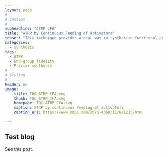 ```yaml
---
layout: page
#
# Content
#
subheadline: "ATRP CFA"
title: "ATRP by Continuous Feeding of Activators"
teaser: "This technique provides a neat way to synthesize functional polymers with known end-group fidelity."
categories:
  - synthesis
tags:
  - ATRP
  - End-group fidelity
  - Precise synthesis
#
# Styling
#
header: no
image:
    title: TOC_ATRP_CFA.svg
    thumb: TOC_ATRP_CFA.svg
    homepage: TOC_ATRP_CFA.svg
    caption: ATRP by continuous feeding of activators
    caption_url: https://www.mdpi.com/2073-4360/11/8/1238/htm

---
```




## Test blog

See this post.